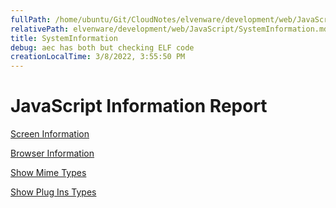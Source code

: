 ```yaml
---
fullPath: /home/ubuntu/Git/CloudNotes/elvenware/development/web/JavaScript/SystemInformation.md
relativePath: elvenware/development/web/JavaScript/SystemInformation.md
title: SystemInformation
debug: aec has both but checking ELF code
creationLocalTime: 3/8/2022, 3:55:50 PM
---
```


<!-- toc -->
<!-- tocstop -->

JavaScript Information Report
=============================

[Screen Information](ScreenData.html)

[Browser Information](NavigatorInfo.html)

[Show Mime Types](ShowMimeTypes.html)

[Show Plug Ins Types](ShowPlugIns.html)
